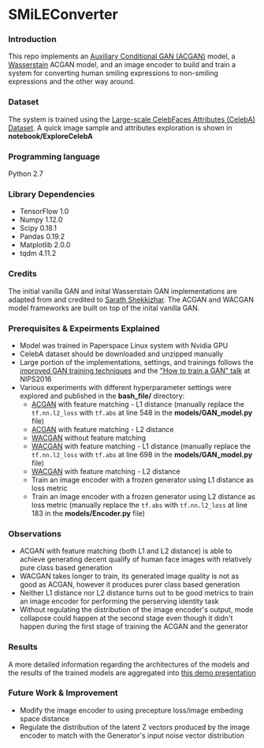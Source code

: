 # SMiLEConverter

### Introduction
This repo implements an [Auxiliary Conditional GAN (ACGAN)](https://arxiv.org/pdf/1610.09585.pdf) model, a [Wasserstain](https://arxiv.org/pdf/1701.07875.pdf) ACGAN model, and an image encoder to build and train a system for converting human smiling expressions to non-smiling expressions and the other way around.

### Dataset
The system is trained using the [Large-scale CelebFaces Attributes (CelebA) Dataset](http://mmlab.ie.cuhk.edu.hk/projects/CelebA.html).
A quick image sample and attributes exploration is shown in **notebook/ExploreCelebA**

### Programming language
Python 2.7

### Library Dependencies
* TensorFlow 1.0
* Numpy 1.12.0
* Scipy 0.18.1
* Pandas 0.19.2
* Matplotlib 2.0.0
* tqdm 4.11.2

### Credits
The initial vanilla GAN and inital Wasserstain GAN implementations are adapted from and credited to [Sarath Shekkizhar](https://github.com/shekkizh/WassersteinGAN.tensorflow). The ACGAN and WACGAN model frameworks are built on top of the inital vanilla GAN.

### Prerequisites & Expeirments Explained
* Model was trained in Paperspace Linux system with Nvidia GPU
* CelebA dataset should be downloaded and unzipped manually
* Large portion of the implementations, settings, and trainings follows the [improved GAN training techniques](https://arxiv.org/pdf/1606.03498.pdf) and the ["How to train a GAN" talk](https://github.com/soumith/ganhacks) at NIPS2016
* Various experiments with different hyperparameter settings were explored and published in the **bash_file/** directory:
  * [ACGAN](https://arxiv.org/pdf/1610.09585.pdf) with feature matching - L1 distance (manually replace the `tf.nn.l2_loss` with `tf.abs` at line 548 in the **models/GAN_model.py** file)
  * [ACGAN](https://arxiv.org/pdf/1610.09585.pdf) with feature matching - L2 distance
  * [WACGAN](https://arxiv.org/pdf/1701.07875.pdf) without feature matching
  * [WACGAN](https://arxiv.org/pdf/1701.07875.pdf) with feature matching - L1 distance (manually replace the `tf.nn.l2_loss` with `tf.abs` at line 698 in the **models/GAN_model.py** file)
  * [WACGAN](https://arxiv.org/pdf/1701.07875.pdf) with feature matching - L2 distance
  * Train an image encoder with a frozen generator using L1 distance as loss metric
  * Train an image encoder with a frozen generator using L2 distance as loss metric (manually replace the `tf.abs` with `tf.nn.l2_loss` at line 183 in the **models/Encoder.py** file)

### Observations
* ACGAN with feature matching (both L1 and L2 distance) is able to achieve generating decent qualify of human face images with relatively pure class based generation
* WACGAN takes longer to train, its generated image quality is not as good as ACGAN, however it produces purer class based generation
* Neither L1 distance nor L2 distance turns out to be good metrics to train an image encoder for performing the perserving identity task
* Without regulating the distribution of the image encoder's output, mode collapose could happen at the second stage even though it didn't happen during the first stage of training the ACGAN and the generator

### Results
A more detailed information regarding the architectures of the models and the results of the trained models are aggregated into [this demo presentation](https://zhongyuk.github.io/)

### Future Work & Improvement
* Modify the image encoder to using precepture loss/image embeding space distance
* Regulate the distribution of the latent Z vectors produced by the image encoder to match with the Generator's input noise vector distribution 
